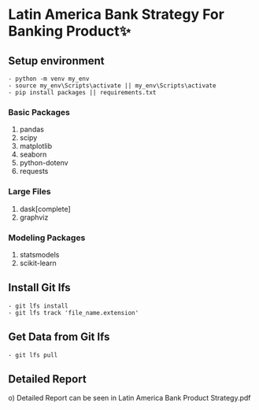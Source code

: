 # Latin America Bank Strategy For Banking Product✨

## Setup environment

```
- python -m venv my_env
- source my_env\Scripts\activate || my_env\Scripts\activate
- pip install packages || requirements.txt
```

### Basic Packages
1. pandas
2. scipy
3. matplotlib
4. seaborn
5. python-dotenv
6. requests

### Large Files
1. dask[complete]
2. graphviz

### Modeling Packages
1. statsmodels 
2. scikit-learn

## Install Git lfs

```
- git lfs install
- git lfs track 'file_name.extension'
```

## Get Data from Git lfs

```
- git lfs pull
```

## Detailed Report
o) Detailed Report can be seen in Latin America Bank Product Strategy.pdf
